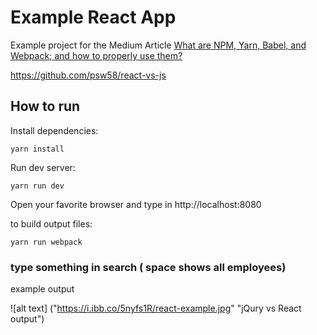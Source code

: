 # Example React App

Example project for the Medium Article [What are NPM, Yarn, Babel, and Webpack; and how to properly use them?](https://medium.com/@appristas/what-are-npm-yarn-babel-and-webpack-and-how-to-properly-use-them-d835a758f987)

https://github.com/psw58/react-vs-js

## How to run

Install dependencies:

    yarn install

Run dev server:

    yarn run dev

Open your favorite browser and type in http://localhost:8080

to build output files:

    yarn run webpack

### type something in search ( space shows all employees)

example output

![alt text] ("https://i.ibb.co/5nyfs1R/react-example.jpg" "jQury vs React output")
